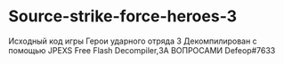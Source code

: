 # Source-strike-force-heroes-3
Исходный код игры Герои ударного отряда 3 Декомпилирован с помощью JPEXS Free Flash Decompiler,ЗА ВОПРОСАМИ Defeop#7633
